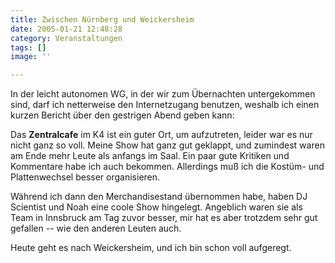 ```yaml
---
title: Zwischen Nürnberg und Weickersheim
date: 2005-01-21 12:48:28
category: Veranstaltungen
tags: []
image: ''

---
```


In der leicht autonomen WG, in der wir zum Übernachten untergekommen sind, darf ich netterweise den Internetzugang benutzen, weshalb ich einen kurzen Bericht über den gestrigen Abend geben kann:

Das **Zentralcafe** im K4 ist ein guter Ort, um aufzutreten, leider war es nur nicht ganz so voll. Meine Show hat ganz gut geklappt, und zumindest waren am Ende mehr Leute als anfangs im Saal. Ein paar gute Kritiken und Kommentare habe ich auch bekommen. Allerdings muß ich die Kostüm- und Plattenwechsel besser organisieren.

Während ich dann den Merchandisestand übernommen habe, haben DJ Scientist und Noah eine coole Show hingelegt. Angeblich waren sie als Team in Innsbruck am Tag zuvor besser, mir hat es aber trotzdem sehr gut gefallen -- wie den anderen Leuten auch.

Heute geht es nach Weickersheim, und ich bin schon voll aufgeregt.
